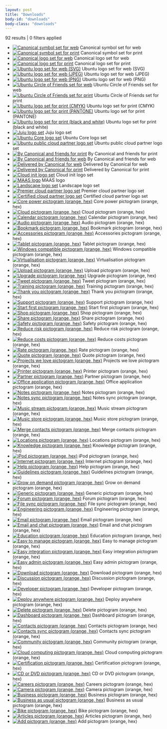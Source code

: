 ```yaml
---
layout: post
title: "Downloads"
body-id: "downloads"
body-class: "downloads"
---
```



<div id="loop-downloads">
  <div id="loop-status" class="clearfix">
    <p><span>92 results</span> | <span class="filters-total">0</span> filters applied</p>
    <ol class="filters-list"></ol>
  </div>
  <ul class="loop-results clearfix">
    <li><a href="{{ site.assets_path }}d8a99c78-canonical-symbol-set-web.zip"><img src="{{ site.assets_path }}40b8122a-logo-canonical_symbol-aubergine-hex-140x140.png" alt="Canonical symbol set for web" class="brand-canonical channel-web element-logo voice-canonical" /></a> Canonical symbol set for web</li>
    <li><a href="{{ site.assets_path }}4169a957-canonical-symbol-set-print.zip"><img src="{{ site.assets_path }}40b8122a-logo-canonical_symbol-aubergine-hex-140x140.png" alt="Canonical symbol set for print" class="brand-canonical channel-print element-logo voice-canonical" /></a> Canonical symbol set for print</li>
    <li><a href="{{ site.assets_path }}97572090-canonical-logo-set-web.zip"><img src="{{ site.assets_path }}3bcb5240-canonical-brandmark-thumb.png" alt="Canonical logo set for web" class="brand-canonical channel-web element-logo voice-canonical" /></a> Canonical logo set for web</li>
    <li><a href="{{ site.assets_path }}0200142f-canonical-logo-set-print.zip"><img src="{{ site.assets_path }}3bcb5240-canonical-brandmark-thumb.png" alt="Canonical logo set for print" class="brand-canonical channel-print element-logo voice-canonical" /></a> Canonical logo set for print</li>
    <li><a href="{{ site.assets_path }}dadd6478-ubuntu-logo-set-svg-web.zip"><img src="{{ site.assets_path }}048f7fde-ubuntu_black-orange_hex.jpg" alt="Ubuntu logo set for web (SVG)" class="brand-ubuntu channel-web element-logo product-ubuntu" /></a> Ubuntu logo set for web (SVG)</li>
    <li><a href="{{ site.assets_path }}37139f5f-ubuntu-logo-set-jpeg-web.zip"><img src="{{ site.assets_path }}048f7fde-ubuntu_black-orange_hex.jpg" alt="Ubuntu logo set for web (JPEG)" class="brand-ubuntu channel-web element-logo product-ubuntu" /></a> Ubuntu logo set for web (JPEG)</li>
    <li><a href="{{ site.assets_path }}e34596a3-ubuntu-logo-set-png-web.zip"><img src="{{ site.assets_path }}048f7fde-ubuntu_black-orange_hex.jpg" alt="Ubuntu logo set for web (PNG)" class="brand-ubuntu channel-web element-logo product-ubuntu" /></a> Ubuntu logo set for web (PNG)</li>
    <li><a href="{{ site.assets_path }}e7f5fd54-circle-of-friends-set-web.zip"><img src="{{ site.assets_path }}1be42010-cof_orange_hex.jpg" alt="Ubuntu Circle of Friends set for web" class="brand-ubuntu channel-web element-logo product-ubuntu" /></a> Ubuntu Circle of Friends set for web</li>
    <li><a href="{{ site.assets_path }}7a0afc53-circle-of-friends-set-print.zip"><img src="{{ site.assets_path }}1be42010-cof_orange_hex.jpg" alt="Ubuntu Circle of Friends set for print" class="brand-ubuntu channel-print element-logo product-ubuntu" /></a> Ubuntu Circle of Friends set for print</li>
    <li><a href="{{ site.assets_path }}7b35e0e0-ubuntu-logo-set-cmyk-print.zip"><img src="{{ site.assets_path }}7426ea30-ubuntu-logo-set.png" alt="Ubuntu logo set for print (CMYK)" class="brand-ubuntu element-logo product-ubuntu" /></a> Ubuntu logo set for print (CMYK)</li>
    <li><a href="{{ site.assets_path }}d2e261d0-ubuntu-logo-set-pantone-print.zip"><img src="{{ site.assets_path }}7426ea30-ubuntu-logo-set.png" alt="Ubuntu logo set for print (PANTONE)" class="brand-ubuntu channel-print element-logo product-ubuntu" /></a> Ubuntu logo set for print (PANTONE)</li>
    <li><a href="{{ site.assets_path }}6795cc2e-ubuntu-logo-set-black-white-print.zip"><img src="{{ site.assets_path }}cedf583d-ubuntu-logo-set-black.png" alt="Ubuntu logo set for print (black and white)" class="brand-ubuntu channel-print colour-black colour-white element-logo product-ubuntu" /></a> Ubuntu logo set for print (black and white)</li>
    <li><a href="{{ site.assets_path }}a14dcb39-6a.-JUJU_BRANDMARK_AW.zip"><img src="{{ site.assets_path }}4a98c944-juju_black-orange_hex.png" alt="Juju logo set" class="audience-enterprise channel-print channel-web element-logo voice-canonical" /></a> Juju logo set</li>
    <li><a href="{{ site.assets_path }}46a54d90-UBUNTU_CORE_LOGO.zip"><img src="{{ site.assets_path }}1519d940-core_black-orange_st_hex.png" alt="Ubuntu Core logo set" class="audience-enterprise brand-ubuntu channel-print channel-web colour-black colour-orange colour-white developer-developer element-logo element-pictogram product-ubuntu product-cloud voice-canonical" /></a> Ubuntu Core logo set</li>
    <li><a href="{{ site.assets_path }}d1a3fc28-public_cloud_partner.zip"><img src="{{ site.assets_path }}4a3d54c7-public_cloud_partner_hex.gif" alt="Ubuntu public cloud partner logo set" class="audience-enterprise brand-ubuntu channel-print channel-web colour-orange colour-white element-extension element-logo product-cloud voice-canonical" /></a> Ubuntu public cloud partner logo set</li>
    <li><a href="{{ site.assets_path }}cce4bc47-by-Canonical-and-friends-print.zip"><img src="{{ site.assets_path }}36911e04-canonical-friends_orange_hex-140x140.jpg" alt="By Canonical and friends for print" class="audience-consumer audience-enterprise brand-canonical brand-ubuntu channel-desktop channel-general channel-print colour-black colour-orange colour-white developer-developer developer-user element-logo voice-canonical voice-community" /></a> By Canonical and friends for print</li>
    <li><a href="{{ site.assets_path }}0da538f8-by-Canonical-and-friends-web.zip"><img src="{{ site.assets_path }}36911e04-canonical-friends_orange_hex-140x140.jpg" alt="By Canonical and friends for web" class="audience-consumer audience-enterprise brand-canonical brand-ubuntu channel-desktop channel-general channel-web colour-black colour-orange colour-white developer-developer developer-user element-logo product-ubuntu voice-canonical voice-community" /></a> By Canonical and friends for web</li>
    <li><a href="{{ site.assets_path }}d0a6795d-delivered-by-canonical-for-web-2.zip"><img src="{{ site.assets_path }}c7e94712-delivered-by_orange_hex1-140x140.png" alt="Delivered by Canonical for web" class="audience-consumer audience-enterprise brand-canonical brand-ubuntu channel-desktop channel-general channel-web colour-black colour-orange colour-white developer-developer developer-user element-logo voice-canonical voice-community" /></a> Delivered by Canonical for web</li>
    <li><a href="{{ site.assets_path }}332c8e90-delivered-by-canonical-for-print.zip"><img src="{{ site.assets_path }}c7e94712-delivered-by_orange_hex1-140x140.png" alt="Delivered by Canonical for print" class="audience-consumer audience-enterprise brand-canonical brand-ubuntu channel-desktop channel-general channel-print colour-black colour-orange colour-white developer-developer developer-user element-logo voice-canonical voice-community" /></a> Delivered by Canonical for print</li>
    <li><a href="{{ site.assets_path }}16745b83-cloud-init-logo.zip"><img src="{{ site.assets_path }}16175fab-cloud-init-logo-140x140.gif" alt="Cloud init logo set" class="audience-enterprise brand-ubuntu channel-print channel-web colour-black colour-orange colour-white developer-developer element-logo product-cloud voice-community" /></a> Cloud init logo set</li>
    <li><a href="{{ site.assets_path }}b5728928-MAAS_orange_white_horizontal_hex1.svg"><img src="{{ site.assets_path }}b5728928-MAAS_orange_white_horizontal_hex1.svg" alt="MAAS logo" class="audience-enterprise brand-ubuntu channel-web colour-orange colour-white element-logo product-cloud" /></a> MAAS logo</li>
    <li><a href="{{ site.assets_path }}9005f7df-11.-LANDSCAPE_LOGO_AW.zip"><img src="{{ site.assets_path }}c4262363-landscape_orange_hex.png" alt="Landscape logo set" class="audience-enterprise channel-print channel-web element-logo voice-canonical" /></a> Landscape logo set</li>
    <li><a href="{{ site.assets_path }}f943bd68-Premier_cloud_partner.zip"><img src="{{ site.assets_path }}58eb7b72-premier_cloud_partner_hex-140x140.png" alt="Premier cloud partner logo set" class="audience-enterprise brand-ubuntu channel-print channel-web element-extension element-logo product-cloud voice-canonical" /></a> Premier cloud partner logo set</li>
    <li><a href="{{ site.assets_path }}cab126fd-Certified_cloud_partner.zip"><img src="{{ site.assets_path }}fdb6fbf9-certified_cloud_partner_hex-140x140.png" alt="Certified cloud partner logo set" class="audience-enterprise brand-ubuntu channel-print channel-web element-extension element-logo product-cloud voice-canonical" /></a> Certified cloud partner logo set</li>
    <li><a href="{{ site.assets_path }}f68d8303-pictogram-core_power-orange.svg"><img src="{{ site.assets_path }}f68d8303-pictogram-core_power-orange.svg" alt="Core power pictogram (orange, hex)" class="channel-general colour-orange element-pictogram" /></a> Core power pictogram (orange, hex)</li>
    <li><a href="{{ site.assets_path }}69eecceb-pictogram-cloud-orange.svg"><img src="{{ site.assets_path }}69eecceb-pictogram-cloud-orange.svg" title="Cloud pictogram (orange, hex)" alt="Cloud pictogram (orange, hex)" class="channel-general colour-orange element-pictogram" alt="Cloud pictogram (orange, hex)" /></a> Cloud pictogram (orange, hex)</li>
    <li><a href="{{ site.assets_path }}b66d7752-pictogram-calendar-orange.svg"><img src="{{ site.assets_path }}b66d7752-pictogram-calendar-orange.svg" alt="Calendar pictogram (orange, hex)" class="channel-general colour-orange element-pictogram" /></a> Calendar pictogram (orange, hex)</li>
    <li><a href="{{ site.assets_path }}aec4e944-pictogram-audio-orange.svg"><img src="{{ site.assets_path }}aec4e944-pictogram-audio-orange.svg" alt="Audio pictogram (orange, hex)" class="channel-general colour-orange element-pictogram" /></a> Audio pictogram (orange, hex)</li>
    <li><a href="{{ site.assets_path }}5f075201-pictogram-bookmark-orange.svg"><img src="{{ site.assets_path }}5f075201-pictogram-bookmark-orange.svg" alt="Bookmark pictogram (orange, hex)" class="channel-general colour-orange element-pictogram" /></a> Bookmark pictogram (orange, hex)</li>
    <li><a href="{{ site.assets_path }}b1bb4879-pictogram-accessories-orange.svg"><img src="{{ site.assets_path }}b1bb4879-pictogram-accessories-orange.svg" alt="Accessories pictogram (orange, hex)" class="brand-ubuntu channel-general colour-orange element-pictogram" /></a> Accessories pictogram (orange, hex)</li>
    <li><a href="{{ site.assets_path }}223ea29f-pictogram-tablet-orange.svg"><img src="{{ site.assets_path }}223ea29f-pictogram-tablet-orange.svg" alt="Tablet pictogram (orange, hex)" class="channel-web colour-orange element-pictogram" /></a> Tablet pictogram (orange, hex)</li>
    <li><a href="{{ site.assets_path }}d7c810c6-pictogram-windows_compatible-orange.svg"><img src="{{ site.assets_path }}d7c810c6-pictogram-windows_compatible-orange.svg" alt="Windows compatible pictogram (orange, hex)" class="channel-web colour-orange element-pictogram" /></a> Windows compatible pictogram (orange, hex)</li>
    <li><a href="{{ site.assets_path }}879c852e-pictogram-virtualisation.svg"><img src="{{ site.assets_path }}879c852e-pictogram-virtualisation.svg" alt="Virtualisation pictogram (orange, hex)" class="channel-web colour-orange element-pictogram" /></a> Virtualisation pictogram (orange, hex)</li>
    <li><a href="{{ site.assets_path }}2ffbc5f2-pictogram-upload-orange.svg"><img src="{{ site.assets_path }}2ffbc5f2-pictogram-upload-orange.svg" alt="Upload pictogram (orange, hex)" class="channel-web colour-orange element-pictogram" /></a> Upload pictogram (orange, hex)</li>
    <li><a href="{{ site.assets_path }}f4080033-pictogram-upgrade-orange.svg"><img src="{{ site.assets_path }}f4080033-pictogram-upgrade-orange.svg" alt="Upgrade pictogram (orange, hex)" class="channel-web colour-orange element-pictogram" /></a> Upgrade pictogram (orange, hex)</li>
    <li><a href="{{ site.assets_path }}3083604b-pictogram-tweet-orange.svg"><img src="{{ site.assets_path }}3083604b-pictogram-tweet-orange.svg" alt="Tweet pictogram (orange, hex)" class="channel-web colour-orange element-pictogram" /></a> Tweet pictogram (orange, hex)</li>
    <li><a href="{{ site.assets_path }}6b053d72-pictogram-training-orange.svg"><img src="{{ site.assets_path }}6b053d72-pictogram-training-orange.svg" alt="Training pictogram (orange, hex)" class="channel-web colour-orange element-pictogram" /></a> Training pictogram (orange, hex)</li>
    <li><a href="{{ site.assets_path }}b51433a2-pictogram-thank_you-orange.svg"><img src="{{ site.assets_path }}b51433a2-pictogram-thank_you-orange.svg" alt="Thank you pictogram (orange, hex)" class="channel-web colour-orange element-pictogram" /></a> Thank you pictogram (orange, hex)</li>
    <li><a href="{{ site.assets_path }}e60711e6-pictogram-support-orange.svg"><img src="{{ site.assets_path }}e60711e6-pictogram-support-orange.svg" alt="Support pictogram (orange, hex)" class="channel-web colour-orange element-pictogram" /></a> Support pictogram (orange, hex)</li>
    <li><a href="{{ site.assets_path }}598ccd75-pictogram-start_first-orange.svg"><img src="{{ site.assets_path }}598ccd75-pictogram-start_first-orange.svg" alt="Start first pictogram (orange, hex)" class="channel-web colour-orange element-pictogram" /></a> Start first pictogram (orange, hex)</li>
    <li><a href="{{ site.assets_path }}e70884db-pictogram-shop-orange.svg"><img src="{{ site.assets_path }}e70884db-pictogram-shop-orange.svg" alt="Shop pictogram (orange, hex)" class="channel-web colour-orange element-pictogram" /></a> Shop pictogram (orange, hex)</li>
    <li><a href="{{ site.assets_path }}85d219a8-pictogram-share-orange.svg"><img src="{{ site.assets_path }}85d219a8-pictogram-share-orange.svg" alt="Share pictogram (orange, hex)" class="channel-web colour-orange element-pictogram" /></a> Share pictogram (orange, hex)</li>
    <li><a href="{{ site.assets_path }}16e21217-pictogram-safety-orange.svg"><img src="{{ site.assets_path }}16e21217-pictogram-safety-orange.svg" alt="Safety pictogram (orange, hex)" class="channel-web colour-orange element-pictogram" /></a> Safety pictogram (orange, hex)</li>
    <li><a href="{{ site.assets_path }}67d43e01-pictogram-reduce_risk-orange.svg"><img src="{{ site.assets_path }}67d43e01-pictogram-reduce_risk-orange.svg" alt="Reduce risk pictogram (orange, hex)" class="channel-web colour-orange element-pictogram" /></a> Reduce risk pictogram (orange, hex)</li>
    <li><a href="{{ site.assets_path }}b5d0d631-pictogram-reduce_costs-orange.svg"><img src="{{ site.assets_path }}b5d0d631-pictogram-reduce_costs-orange.svg" alt="Reduce costs pictogram (orange, hex)" class="channel-web colour-orange element-pictogram" /></a> Reduce costs pictogram (orange, hex)</li>
    <li><a href="{{ site.assets_path }}488a496b-pictogram-rate-orange.svg"><img src="{{ site.assets_path }}488a496b-pictogram-rate-orange.svg" alt="Rate pictogram (orange, hex)" class="channel-web colour-orange element-pictogram" /></a> Rate pictogram (orange, hex)</li>
    <li><a href="{{ site.assets_path }}4cf926fd-pictogram-quote-orange.svg"><img src="{{ site.assets_path }}4cf926fd-pictogram-quote-orange.svg" alt="Quote pictogram (orange, hex)" class="channel-web colour-orange element-pictogram element-bubble" /></a> Quote pictogram (orange, hex)</li>
    <li><a href="{{ site.assets_path }}9cdbc37a-pictogram-projects_we_love-orange.svg"><img src="{{ site.assets_path }}9cdbc37a-pictogram-projects_we_love-orange.svg" alt="Projects we love pictogram (orange, hex)" class="channel-web colour-orange element-pictogram" /></a> Projects we love pictogram (orange, hex)</li>
    <li><a href="{{ site.assets_path }}7dc9afb1-pictogram-printer-orange.svg"><img src="{{ site.assets_path }}7dc9afb1-pictogram-printer-orange.svg" alt="Printer pictogram (orange, hex)" class="channel-web colour-orange element-pictogram" /></a> Printer pictogram (orange, hex)</li>
    <li><a href="{{ site.assets_path }}f6dcc14d-pictogram-partner-orange.svg"><img src="{{ site.assets_path }}f6dcc14d-pictogram-partner-orange.svg" alt="Partner pictogram (orange, hex)" class="channel-web colour-orange element-pictogram" /></a> Partner pictogram (orange, hex)</li>
    <li><a href="{{ site.assets_path }}d40d2839-pictogram-office_application-orange.svg"><img src="{{ site.assets_path }}d40d2839-pictogram-office_application-orange.svg" alt="Office application pictogram (orange, hex)" class="channel-web colour-orange element-pictogram" /></a> Office application pictogram (orange, hex)</li>
    <li><a href="{{ site.assets_path }}70fe4340-pictogram-notes-orange.svg"><img src="{{ site.assets_path }}70fe4340-pictogram-notes-orange.svg" alt="Notes pictogram (orange, hex)" class="channel-web colour-orange element-pictogram" /></a> Notes pictogram (orange, hex)</li>
    <li><a href="{{ site.assets_path }}e233b34b-pictogram-notes_sync-orange.svg"><img src="{{ site.assets_path }}e233b34b-pictogram-notes_sync-orange.svg" alt="Notes sync pictogram (orange, hex)" class="channel-web colour-orange element-pictogram" /></a> Notes sync pictogram (orange, hex)</li>
    <li><a href="{{ site.assets_path }}f0bca6b1-pictogram-music_stream-orange.svg"><img src="{{ site.assets_path }}f0bca6b1-pictogram-music_stream-orange.svg" alt="Music stream pictogram (orange, hex)" class="channel-web colour-orange element-pictogram" /></a> Music stream pictogram (orange, hex)</li>
    <li><a href="{{ site.assets_path }}805259c8-pictogram-music_store-orange.svg"><img src="{{ site.assets_path }}805259c8-pictogram-music_store-orange.svg" alt="Music store pictogram (orange, hex)" class="channel-web colour-orange element-pictogram" /></a> Music store pictogram (orange, hex)</li>
    <li><a href="{{ site.assets_path }}cda9b77e-pictogram-merge_contacts-orange.svg"><img src="{{ site.assets_path }}cda9b77e-pictogram-merge_contacts-orange.svg" alt="Merge contacts pictogram (orange, hex)" class="channel-web colour-orange element-pictogram" /></a> Merge contacts pictogram (orange, hex)</li>
    <li><a href="{{ site.assets_path }}c717efde-pictogram-locations-orange.svg"><img src="{{ site.assets_path }}c717efde-pictogram-locations-orange.svg" alt="Locations pictogram (orange, hex)" class="channel-web colour-orange element-pictogram" /></a> Locations pictogram (orange, hex)</li>
    <li><a href="{{ site.assets_path }}4ab63f20-pictogram-knowledge-orange.svg"><img src="{{ site.assets_path }}4ab63f20-pictogram-knowledge-orange.svg" alt="Knowledge pictogram (orange, hex)" class="channel-web colour-orange element-pictogram" /></a> Knowledge pictogram (orange, hex)</li>
    <li><a href="{{ site.assets_path }}b7e683d8-pictogram-ipod-orange.svg"><img src="{{ site.assets_path }}b7e683d8-pictogram-ipod-orange.svg" alt="iPod pictogram (orange, hex)" class="channel-web colour-orange element-pictogram" /></a> iPod pictogram (orange, hex)</li>
    <li><a href="{{ site.assets_path }}c37a4f6c-pictogram-internet-orange.svg"><img src="{{ site.assets_path }}c37a4f6c-pictogram-internet-orange.svg" alt="Internet pictogram (orange, hex)" class="channel-web colour-orange element-pictogram" /></a> Internet pictogram (orange, hex)</li>
    <li><a href="{{ site.assets_path }}90eb86bf-pictogram-help-orange.svg"><img src="{{ site.assets_path }}90eb86bf-pictogram-help-orange.svg" alt="Help pictogram (orange, hex)" class="channel-web colour-orange element-pictogram" /></a> Help pictogram (orange, hex)</li>
    <li><a href="{{ site.assets_path }}9c92c6f2-pictogram-guidelines-orange.svg"><img src="{{ site.assets_path }}9c92c6f2-pictogram-guidelines-orange.svg" alt="Guidelines pictogram (orange, hex)" class="channel-web colour-orange element-pictogram" /></a> Guidelines pictogram (orange, hex)</li>
    <li><a href="{{ site.assets_path }}2e434aff-pictogram-grow_on_demand-orange.svg"><img src="{{ site.assets_path }}2e434aff-pictogram-grow_on_demand-orange.svg" alt="Grow on demand pictogram (orange, hex)" class="channel-web colour-orange element-pictogram" /></a> Grow on demand pictogram (orange, hex)</li>
    <li><a href="{{ site.assets_path }}74d4b94c-pictogram-generic-orange.svg"><img src="{{ site.assets_path }}74d4b94c-pictogram-generic-orange.svg" alt="Generic pictogram (orange, hex)" class="channel-web colour-orange element-pictogram" /></a> Generic pictogram (orange, hex)</li>
    <li><a href="{{ site.assets_path }}ea1bf517-pictogram-forum-orange.svg"><img src="{{ site.assets_path }}ea1bf517-pictogram-forum-orange.svg" alt="Forum pictogram (orange, hex)" class="channel-web colour-orange element-pictogram" /></a> Forum pictogram (orange, hex)</li>
    <li><a href="{{ site.assets_path }}0bd11872-pictogram-file_sync-orange.svg"><img src="{{ site.assets_path }}0bd11872-pictogram-file_sync-orange.svg" alt="File sync pictogram (orange, hex)" class="channel-web colour-orange element-pictogram" /></a> File sync pictogram (orange, hex)</li>
    <li><a href="{{ site.assets_path }}dc4aeceb-pictogram-engineering-orange.svg"><img src="{{ site.assets_path }}dc4aeceb-pictogram-engineering-orange.svg" alt="Engineering pictogram (orange, hex)" class="channel-web colour-orange element-pictogram" /></a> Engineering pictogram (orange, hex)</li>
    <li><a href="{{ site.assets_path }}b6c00bf6-pictogram-email-orange.svg"><img src="{{ site.assets_path }}b6c00bf6-pictogram-email-orange.svg" alt="Email pictogram (orange, hex)" class="channel-web colour-orange element-pictogram" /></a> Email pictogram (orange, hex)</li>
    <li><a href="{{ site.assets_path }}924e4fba-pictogram-email_and_chat-orange.svg"><img src="{{ site.assets_path }}924e4fba-pictogram-email_and_chat-orange.svg" alt="Email and chat pictogram (orange, hex)" class="channel-web colour-orange element-pictogram" /></a> Email and chat pictogram (orange, hex)</li>
    <li><a href="{{ site.assets_path }}71e85375-pictogram-education-orange.svg"><img src="{{ site.assets_path }}71e85375-pictogram-education-orange.svg" alt="Education pictogram (orange, hex)" class="channel-web colour-orange element-pictogram" /></a> Education pictogram (orange, hex)</li>
    <li><a href="{{ site.assets_path }}0cec0c83-pictogram-easy_to_manage-orange.svg"><img src="{{ site.assets_path }}0cec0c83-pictogram-easy_to_manage-orange.svg" alt="Easy to manage pictogram (orange, hex)" class="channel-web colour-orange element-pictogram" /></a> Easy to manage pictogram (orange, hex)</li>
    <li><a href="{{ site.assets_path }}ed9b8473-pictogram-easy_integration-orange.svg"><img src="{{ site.assets_path }}ed9b8473-pictogram-easy_integration-orange.svg" alt="Easy integration pictogram (orange, hex)" class="channel-web colour-orange element-pictogram" /></a> Easy integration pictogram (orange, hex)</li>
    <li><a href="{{ site.assets_path }}225595a1-pictogram-easy_admin-orange.svg"><img src="{{ site.assets_path }}225595a1-pictogram-easy_admin-orange.svg" alt="Easy admin pictogram (orange, hex)" class="channel-web colour-orange element-pictogram" /></a> Easy admin pictogram (orange, hex)</li>
    <li><a href="{{ site.assets_path }}b2e5de7f-pictogram-download-orange.svg"><img src="{{ site.assets_path }}b2e5de7f-pictogram-download-orange.svg" alt="Download pictogram (orange, hex)" class="channel-web colour-orange element-pictogram" /></a> Download pictogram (orange, hex)</li>
    <li><a href="{{ site.assets_path }}6e4b0350-pictogram-discussion-orange.svg"><img src="{{ site.assets_path }}6e4b0350-pictogram-discussion-orange.svg" alt="Discussion pictogram (orange, hex)" class="channel-web colour-orange element-pictogram" /></a> Discussion pictogram (orange, hex)</li>
    <li><a href="{{ site.assets_path }}16a9aa26-pictogram-developer-orange.svg"><img src="{{ site.assets_path }}16a9aa26-pictogram-developer-orange.svg" alt="Developer pictogram (orange, hex)" class="channel-web colour-orange element-pictogram" /></a> Developer pictogram (orange, hex)</li>
    <li><a href="{{ site.assets_path }}86e32804-pictogram-deploy_anywhere-orange.svg"><img src="{{ site.assets_path }}86e32804-pictogram-deploy_anywhere-orange.svg" alt="Deploy anywhere pictogram (orange, hex)" class="channel-web colour-orange element-pictogram" /></a> Deploy anywhere pictogram (orange, hex)</li>
    <li><a href="{{ site.assets_path }}c363f7d1-pictogram-delete-orange.svg"><img src="{{ site.assets_path }}c363f7d1-pictogram-delete-orange.svg" alt="Delete pictogram (orange, hex)" class="channel-web colour-orange element-pictogram" /></a> Delete pictogram (orange, hex)</li>
    <li><a href="{{ site.assets_path }}97d06095-pictogram-dashboard-orange.svg"><img src="{{ site.assets_path }}97d06095-pictogram-dashboard-orange.svg" alt="Dashboard pictogram (orange, hex)" class="channel-web colour-orange element-pictogram" /></a> Dashboard pictogram (orange, hex)</li>
    <li><a href="{{ site.assets_path }}53c87486-pictogram-contacts-orange.svg"><img src="{{ site.assets_path }}53c87486-pictogram-contacts-orange.svg" alt="Contacts pictogram (orange, hex)" class="channel-web colour-orange element-pictogram" /></a> Contacts pictogram (orange, hex)</li>
    <li><a href="{{ site.assets_path }}355c6d3b-pictogram-contacts_sync-orange.svg"><img src="{{ site.assets_path }}355c6d3b-pictogram-contacts_sync-orange.svg" alt="Contacts sync pictogram (orange, hex)" class="channel-web colour-orange element-pictogram" /></a> Contacts sync pictogram (orange, hex)</li>
    <li><a href="{{ site.assets_path }}647f1ae7-pictogram-community-orange.svg"><img src="{{ site.assets_path }}647f1ae7-pictogram-community-orange.svg" alt="Community pictogram (orange, hex)" class="channel-web colour-orange element-pictogram" /></a> Community pictogram (orange, hex)</li>
    <li><a href="{{ site.assets_path }}81ed1bc9-pictogram-cloud_computing-orange.svg"><img src="{{ site.assets_path }}81ed1bc9-pictogram-cloud_computing-orange.svg" alt="Cloud computing pictogram (orange, hex)" class="channel-web colour-orange element-pictogram" /></a> Cloud computing pictogram (orange, hex)</li>
    <li><a href="{{ site.assets_path }}ccd29831-pictogram-certification-orange.svg"><img src="{{ site.assets_path }}ccd29831-pictogram-certification-orange.svg" alt="Certification pictogram (orange, hex)" class="channel-web colour-orange element-pictogram" /></a> Certification pictogram (orange, hex)</li>
    <li><a href="{{ site.assets_path }}b4d4a3c6-pictogram-cd_dvd-orange.svg"><img src="{{ site.assets_path }}b4d4a3c6-pictogram-cd_dvd-orange.svg" alt="CD or DVD pictogram (orange, hex)" class="channel-web colour-orange element-pictogram" /></a> CD or DVD pictogram (orange, hex)</li>
    <li><a href="{{ site.assets_path }}fff3a3d9-pictogram-careers-orange.svg"><img src="{{ site.assets_path }}fff3a3d9-pictogram-careers-orange.svg" alt="Careers pictogram (orange, hex)" class="channel-web colour-orange element-pictogram" /></a> Careers pictogram (orange, hex)</li>
    <li><a href="{{ site.assets_path }}31ee0159-pictogram-camera-orange.svg"><img src="{{ site.assets_path }}31ee0159-pictogram-camera-orange.svg" alt="Camera pictogram (orange, hex)" class="channel-web colour-orange element-pictogram" /></a> Camera pictogram (orange, hex)</li>
    <li><a href="{{ site.assets_path }}a840a864-pictogram-business-orange.svg"><img src="{{ site.assets_path }}a840a864-pictogram-business-orange.svg" alt="Business pictogram (orange, hex)" class="channel-web colour-orange element-pictogram" /></a> Business pictogram (orange, hex)</li>
    <li><a href="{{ site.assets_path }}d11d6d3d-pictogram-business_as_usual-orange.svg"><img src="{{ site.assets_path }}d11d6d3d-pictogram-business_as_usual-orange.svg" alt="Business as usual pictogram (orange, hex)" class="channel-web colour-orange element-pictogram" /></a> Business as usual pictogram (orange, hex)</li>
    <li><a href="{{ site.assets_path }}5adac81f-pictogram-bike-orange.svg"><img src="{{ site.assets_path }}5adac81f-pictogram-bike-orange.svg" alt="Bike pictogram (orange, hex)" class="channel-web colour-orange element-pictogram" /></a> Bike pictogram (orange, hex)</li>
    <li><a href="{{ site.assets_path }}be2aa3c6-pictogram-articles-orange.svg"><img src="{{ site.assets_path }}be2aa3c6-pictogram-articles-orange.svg" alt="Articles pictogram (orange, hex)" class="channel-web colour-orange element-pictogram" /></a> Articles pictogram (orange, hex)</li>
    <li><a href="{{ site.assets_path }}85d8870e-pictogram-add-orange.svg"><img src="{{ site.assets_path }}85d8870e-pictogram-add-orange.svg" alt="Add pictogram (orange, hex)" class="channel-web colour-orange element-pictogram" /></a> Add pictogram (orange, hex)</li>
  </ul>
</div>
